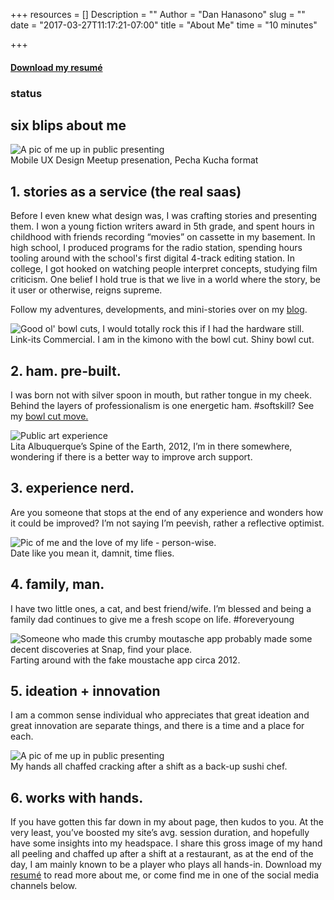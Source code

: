 +++
resources = []
Description = ""
Author = "Dan Hanasono"
slug = ""
date = "2017-03-27T11:17:21-07:00"
title = "About Me"
time = "10 minutes"

+++
<section id="about">
	<article class="about-intro">
		<h4 class="resume"><a href="#" download>Download my resumé <i class="fa fa-file" aria-hidden="true"></i> </a></h4>
		<h1>status</h1>
		<h2>six blips about me</h2>
	</article>
	<article class="about-header-img">
		<img src="/images/dan-profile-lg.png" alt="A pic of me up in public presenting">
		<figcaption>Mobile UX Design Meetup presenation, Pecha Kucha format</figcaption>
	</article>
	<article class="big-blip fade-in-element" id="js-fadeInElement">
		<h2>1. stories as a service (the real saas)</h2>
		<p>Before I even knew what design was, I was crafting stories and presenting them. I won a young fiction writers award in 5th grade, and spent hours in childhood with friends recording “movies” on cassette in my basement. In high school, I produced programs for the radio station, spending hours tooling around with the school's first digital 4-track editing station. In college, I got hooked on watching people interpret concepts, studying film criticism. One belief I hold true is that we live in a world where the story, be it user or otherwise, reigns supreme.</p>
		<p>Follow my adventures, developments, and mini-stories over on my <a href="writings">blog</a>.</p>
	</article>
	<article class="blip-row-1">
		<div class="little-blip">
			<img src="/images/dan-profile-linkits.png" alt="Good ol' bowl cuts, I would totally rock this if I had the hardware still.">
			<figcaption>Link-its Commercial. I am in the kimono with the bowl cut. Shiny bowl cut.</figcaption>
			<h2>2. ham. pre-built.</h2>
			<p>I was born not with silver spoon in mouth, but rather tongue in my cheek. Behind the layers of professionalism is one energetic ham. #softskill? See my <a href="writings">bowl cut move.</a></p>
		</div>
		<div class="little-blip">
			<img src="/images/dan-profile-spine.png" alt="Public art experience">
			<figcaption>Lita Albuquerque’s Spine of the Earth, 2012, I’m in there somewhere, wondering if there is a better way to improve arch support.</figcaption>
			<h2>3. experience nerd.</h2>
			<p>Are you someone that stops at the end of any experience and wonders how it could be improved? I’m not saying I’m peevish, rather a reflective optimist.</p>
		</div>
		<div class="clear"></div>
		<div class="little-blip">
			<img src="/images/dan-profile-fam.png" alt="Pic of me and the love of my life - person-wise.">
			<figcaption>Date like you mean it, damnit, time flies.</figcaption>
			<h2>4. family, man.</h2>
			<p>I have two little ones, a cat, and best friend/wife. I’m blessed and being a family dad continues to give me a fresh scope on life. #foreveryoung</p>
		</div>
		<div class="little-blip">
			<img src="/images/dan-profile-app.png" alt="Someone who made this crumby moutasche app probably made some decent discoveries at Snap, find your place.">
			<figcaption>Farting around with the fake moustache app circa 2012.</figcaption>
			<h2>5. ideation + innovation</h2>
			<p>I am a common sense individual who appreciates that great ideation and great innovation are separate things, and there is a time and a place for each.</p>
		</div>
	</article>
	<article class="about-footer-img">
		<img src="/images/dan-profile-hands.png" alt="A pic of me up in public presenting">
		<figcaption>My hands all chaffed cracking after a shift as a back-up sushi chef.</figcaption>
	</article>
	<article class="big-blip">
		<h2>6. works with hands.</h2>
		<p>If you have gotten this far down in my about page, then kudos to you. At the very least, you’ve boosted my site’s avg. session duration, and hopefully have some insights into my headspace. I share this gross image of my hand all peeling and chaffed up after a shift at a restaurant, as at the end of the day, I am mainly known to be a player who plays all hands-in. Download my <a href="#" download>resumé</a> to read more about me, or come find me in one of the social media channels below.</p>
	</article>
</section>